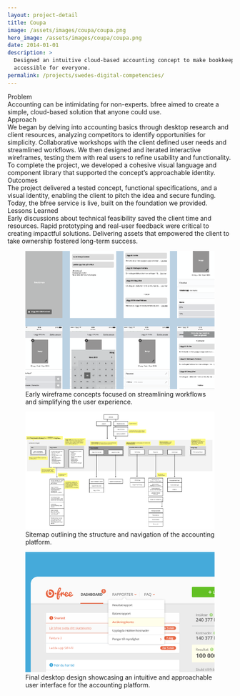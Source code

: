 ```yaml
---
layout: project-detail
title: Coupa
image: /assets/images/coupa/coupa.png
hero_image: /assets/images/coupa/coupa.png
date: 2014-01-01
description: >
  Designed an intuitive cloud-based accounting concept to make bookkeeping
  accessible for everyone.
permalink: /projects/swedes-digital-competencies/
---
```


<div class="project-grid">
  <div class="grid-headline">Problem</div>
  <div class="grid-content">
    Accounting can be intimidating for non-experts. bfree aimed to create a simple, cloud-based solution that anyone could use.
  </div>
  
  <div class="grid-headline">Approach</div>
  <div class="grid-content">
    We began by delving into accounting basics through desktop research and client resources, analyzing competitors to identify opportunities for simplicity. Collaborative workshops with the client defined user needs and streamlined workflows. We then designed and iterated interactive wireframes, testing them with real users to refine usability and functionality. To complete the project, we developed a cohesive visual language and component library that supported the concept’s approachable identity.
  </div>

  <div class="grid-headline">Outcomes</div>
  <div class="grid-content">
    The project delivered a tested concept, functional specifications, and a visual identity, enabling the client to pitch the idea and secure funding. Today, the bfree service is live, built on the foundation we provided.
  </div>

  <div class="grid-headline">Lessons Learned</div>
  <div class="grid-content">
    Early discussions about technical feasibility saved the client time and resources. Rapid prototyping and real-user feedback were critical to creating impactful solutions. Delivering assets that empowered the client to take ownership fostered long-term success.
  </div>
</div>
<figure class="project-image">
  <img src="/assets/images/bfree/wireframes.png" alt="Wireframe sketches showing simplified layouts and workflows for a cloud-based accounting solution.">
  <figcaption>Early wireframe concepts focused on streamlining workflows and simplifying the user experience.</figcaption>
</figure>
<figure class="project-image">
  <img src="/assets/images/bfree/sitemap.png" alt="Sitemap diagram showing the hierarchical structure and user navigation paths for the cloud-based accounting platform.">
  <figcaption>Sitemap outlining the structure and navigation of the accounting platform.</figcaption>
</figure>
<figure class="project-image">
  <img src="/assets/images/bfree/desktop.png" alt="Screenshot of the final desktop design for the cloud-based accounting platform, featuring a clean and user-friendly interface.">
  <figcaption>Final desktop design showcasing an intuitive and approachable user interface for the accounting platform.</figcaption>
</figure>